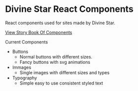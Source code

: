 # Divine Star React Components

React components used for sites made by Divine Star.

[View Story Book Of Components](https://divine-star-llc.github.io/DivineStarSiteReactComponentsStoryBook/)

Current Components

- Buttons
    - Normal buttons with different sizes.
    - Fancy buttons with svg animations
- Immages
    - Single images with different sizes and types
- Typography
    - Simple easy to use consistent styled text 
